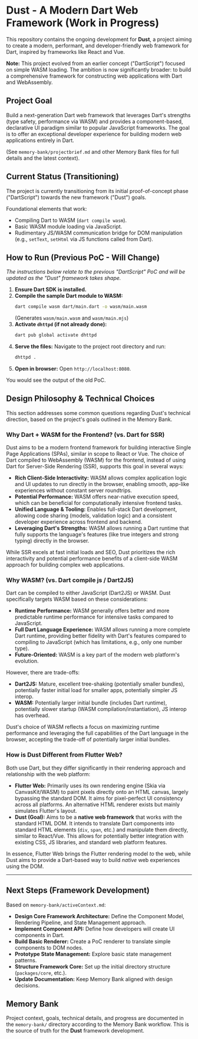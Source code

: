 # Dust - A Modern Dart Web Framework (Work in Progress)

This repository contains the ongoing development for **Dust**, a project aiming
to create a modern, performant, and developer-friendly web framework for Dart,
inspired by frameworks like React and Vue.

**Note:** This project evolved from an earlier concept ("DartScript") focused on
simple WASM loading. The ambition is now significantly broader: to build a
comprehensive framework for constructing web applications with Dart and
WebAssembly.

## Project Goal

Build a next-generation Dart web framework that leverages Dart's strengths (type
safety, performance via WASM) and provides a component-based, declarative UI
paradigm similar to popular JavaScript frameworks. The goal is to offer an
exceptional developer experience for building modern web applications entirely
in Dart.

(See `memory-bank/projectbrief.md` and other Memory Bank files for full details
and the latest context).

## Current Status (Transitioning)

The project is currently transitioning from its initial proof-of-concept phase
("DartScript") towards the new framework ("Dust") goals.

Foundational elements that work:

- Compiling Dart to WASM (`dart compile wasm`).
- Basic WASM module loading via JavaScript.
- Rudimentary JS/WASM communication bridge for DOM manipulation (e.g.,
  `setText`, `setHtml` via JS functions called from Dart).

## How to Run (Previous PoC - Will Change)

_The instructions below relate to the previous "DartScript" PoC and will be
updated as the "Dust" framework takes shape._

1. **Ensure Dart SDK is installed.**
2. **Compile the sample Dart module to WASM:**
   ```bash
   dart compile wasm dart/main.dart -o wasm/main.wasm
   ```
   (Generates `wasm/main.wasm` and `wasm/main.mjs`)
3. **Activate `dhttpd` (if not already done):**
   ```bash
   dart pub global activate dhttpd
   ```
4. **Serve the files:** Navigate to the project root directory and run:
   ```bash
   dhttpd .
   ```
5. **Open in browser:** Open `http://localhost:8080`.

You would see the output of the old PoC.

## Design Philosophy & Technical Choices

This section addresses some common questions regarding Dust's technical
direction, based on the project's goals outlined in the Memory Bank.

### Why Dart + WASM for the Frontend? (vs. Dart for SSR)

Dust aims to be a modern frontend framework for building interactive Single Page
Applications (SPAs), similar in scope to React or Vue. The choice of Dart
compiled to WebAssembly (WASM) for the frontend, instead of using Dart for
Server-Side Rendering (SSR), supports this goal in several ways:

- **Rich Client-Side Interactivity:** WASM allows complex application logic and
  UI updates to run directly in the browser, enabling smooth, app-like
  experiences without constant server roundtrips.
- **Potential Performance:** WASM offers near-native execution speed, which can
  be beneficial for computationally intensive frontend tasks.
- **Unified Language & Tooling:** Enables full-stack Dart development, allowing
  code sharing (models, validation logic) and a consistent developer experience
  across frontend and backend.
- **Leveraging Dart's Strengths:** WASM allows running a Dart runtime that fully
  supports the language's features (like true integers and strong typing)
  directly in the browser.

While SSR excels at fast initial loads and SEO, Dust prioritizes the rich
interactivity and potential performance benefits of a client-side WASM approach
for building complex web applications.

### Why WASM? (vs. Dart compile js / Dart2JS)

Dart can be compiled to either JavaScript (Dart2JS) or WASM. Dust specifically
targets WASM based on these considerations:

- **Runtime Performance:** WASM generally offers better and more predictable
  runtime performance for intensive tasks compared to JavaScript.
- **Full Dart Language Experience:** WASM allows running a more complete Dart
  runtime, providing better fidelity with Dart's features compared to compiling
  to JavaScript (which has limitations, e.g., only one number type).
- **Future-Oriented:** WASM is a key part of the modern web platform's
  evolution.

However, there are trade-offs:

- **Dart2JS:** Mature, excellent tree-shaking (potentially smaller bundles),
  potentially faster initial load for smaller apps, potentially simpler JS
  interop.
- **WASM:** Potentially larger initial bundle (includes Dart runtime),
  potentially slower startup (WASM compilation/instantiation), JS interop has
  overhead.

Dust's choice of WASM reflects a focus on maximizing runtime performance and
leveraging the full capabilities of the Dart language in the browser, accepting
the trade-off of potentially larger initial bundles.

### How is Dust Different from Flutter Web?

Both use Dart, but they differ significantly in their rendering approach and
relationship with the web platform:

- **Flutter Web:** Primarily uses its own rendering engine (Skia via
  CanvasKit/WASM) to paint pixels directly onto an HTML canvas, largely
  bypassing the standard DOM. It aims for pixel-perfect UI consistency across
  all platforms. An alternative HTML renderer exists but mainly simulates
  Flutter's layout.
- **Dust (Goal):** Aims to be a **native web framework** that works _with_ the
  standard HTML DOM. It intends to translate Dart components into standard HTML
  elements (`div`, `span`, etc.) and manipulate them directly, similar to
  React/Vue. This allows for potentially better integration with existing CSS,
  JS libraries, and standard web platform features.

In essence, Flutter Web brings the Flutter rendering model _to_ the web, while
Dust aims to provide a Dart-based way to build _native_ web experiences using
the DOM.

---

## Next Steps (Framework Development)

Based on `memory-bank/activeContext.md`:

- **Design Core Framework Architecture:** Define the Component Model, Rendering
  Pipeline, and State Management approach.
- **Implement Component API:** Define how developers will create UI components
  in Dart.
- **Build Basic Renderer:** Create a PoC renderer to translate simple components
  to DOM nodes.
- **Prototype State Management:** Explore basic state management patterns.
- **Structure Framework Core:** Set up the initial directory structure
  (`packages/core`, etc.).
- **Update Documentation:** Keep Memory Bank aligned with design decisions.

## Memory Bank

Project context, goals, technical details, and progress are documented in the
`memory-bank/` directory according to the Memory Bank workflow. This is the
source of truth for the **Dust** framework development.
